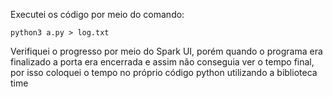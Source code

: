 Executei os código por meio do comando:

    python3 a.py > log.txt

Verifiquei o progresso por meio do Spark UI, porém quando o programa era finalizado a porta era encerrada e assim não conseguia ver o tempo final, por isso coloquei o tempo no próprio código python utilizando a biblioteca time
